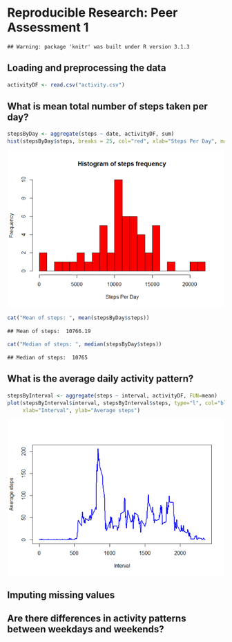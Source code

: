 # Reproducible Research: Peer Assessment 1

```
## Warning: package 'knitr' was built under R version 3.1.3
```

## Loading and preprocessing the data

```r
activityDF <- read.csv("activity.csv")
```

## What is mean total number of steps taken per day?

```r
stepsByDay <- aggregate(steps ~ date, activityDF, sum)
hist(stepsByDay$steps, breaks = 25, col="red", xlab="Steps Per Day", main = "Histogram of steps frequency")
```

![](PA1_template_files/figure-html/histmeanmedian-1.png) 

```r
cat("Mean of steps: ", mean(stepsByDay$steps))
```

```
## Mean of steps:  10766.19
```

```r
cat("Median of steps: ", median(stepsByDay$steps))
```

```
## Median of steps:  10765
```


## What is the average daily activity pattern?

```r
stepsByInterval <- aggregate(steps ~ interval, activityDF, FUN=mean)
plot(stepsByInterval$interval, stepsByInterval$steps, type="l", col="blue", lwd=2, 
     xlab="Interval", ylab="Average steps")
```

![](PA1_template_files/figure-html/timeseriesplot-1.png) 

## Imputing missing values



## Are there differences in activity patterns between weekdays and weekends?
